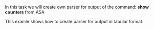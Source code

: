 In this task we will create own parser for output of the command:
**show counters** from ASA

This examle shows how to create parser for output in tabular format.
